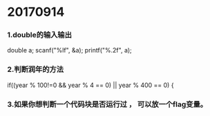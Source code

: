 # 20170914
### 1.double的输入输出
double a;
scanf("%lf", &a);
printf("%.2f", a);
### 2.判断润年的方法
if((year % 100!=0 && year % 4 == 0) || year % 400 == 0) {
### 3.如果你想判断一个代码块是否运行过 ， 可以放一个flag变量。
